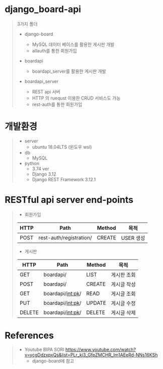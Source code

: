 # django_board-api


> 3가지 폴더
>
>* django-board
>    - MySQL 데이터 베이스를 활용한 게시판 개발
>    - allauth를 통한 회원가입
>
>* boardapi
>    - boardapi_server를 활용한 게시판 개발
>
>* boardapi_server
>    - REST api 서버
>    - HTTP 의 ruequst 이용한 CRUD 서비스도 가능
>    - rest-auth를 통한 회원가입



# 개발환경

>* server
>   - ubuntu 18.04LTS (윈도우 wsl)
>* db
>   - MySQL
>* python
>   - 3.74 ver
>   - Django 3.12
>   - Django REST Framework 3.12.1




# RESTful api server end-points

>* 회원가입
>
> |HTTP|Path|Method|목적|
> |------|---|---|---|
> |POST|rest-auth/registration/|CREATE|USER 생성|
>
>* 게시판
>
> |HTTP|Path|Method|목적|
> |------|---|---|----------|
> |GET|boardapi/|LIST|게시판 조회|
> |POST|boardapi/|CREATE|게시글 작성|
> |GET|boardapi/<int:pk>/|READ|게시글 조회|
> |PUT|boardapi/<int:pk>/|UPDATE|게시글 수정|
> |DELETE|boardapi/<int:pk>/|DELETE|게시글 삭제|

# References

> * Youtube BIPA SORI
> https://www.youtube.com/watch?v=ycgDdzxpxQs&list=PLr_ki3_GfpZMCHR_Im1AEeRd-NNs16KSh
>   - django-board에 참고
